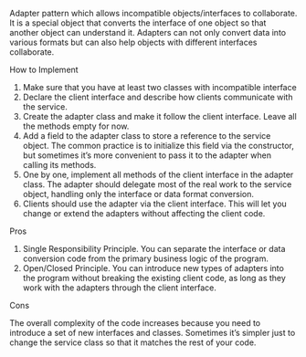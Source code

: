 Adapter pattern which allows incompatible objects/interfaces to collaborate. It is a special object that converts the interface of one object so that
another object can understand it. Adapters can not only convert data into various formats but can also help objects with different interfaces
collaborate.

How to Implement

1. Make sure that you have at least two classes with incompatible interface
2. Declare the client interface and describe how clients communicate with the service.
3. Create the adapter class and make it follow the client interface. Leave all the methods empty for now.
4. Add a field to the adapter class to store a reference to the service object. The common practice is to initialize this field via the constructor,
   but sometimes it’s more convenient to pass it to the adapter when calling its methods.
5. One by one, implement all methods of the client interface in the adapter class. The adapter should delegate most of the real work to the service
   object, handling only the interface or data format conversion.
6. Clients should use the adapter via the client interface. This will let you change or extend the adapters without affecting the client code.

Pros

1. Single Responsibility Principle. You can separate the interface or data conversion code from the primary business logic of the program.
2. Open/Closed Principle. You can introduce new types of adapters into the program without breaking the existing client code, as long as they work
   with the adapters through the client interface.

Cons

The overall complexity of the code increases because you need to introduce a set of new interfaces and classes. Sometimes it’s simpler just to change
the service class so that it matches the rest of your code.

